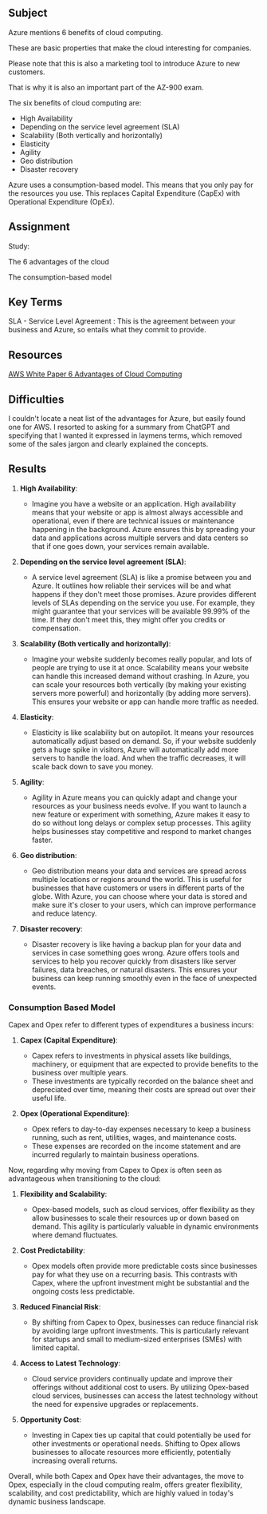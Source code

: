## Subject

Azure mentions 6 benefits of cloud computing. 

These are basic properties that make the cloud interesting for companies. 

Please note that this is also a marketing tool to introduce Azure to new customers. 

That is why it is also an important part of the AZ-900 exam.

The six benefits of cloud computing are:

*  High Availability
*  Depending on the service level agreement (SLA)
*  Scalability (Both vertically and horizontally)
*  Elasticity
*  Agility
*  Geo distribution
*  Disaster recovery

  
Azure uses a consumption-based model. This means that you only pay for the resources you use. This replaces Capital Expenditure (CapEx) with Operational Expenditure (OpEx).

## Assignment

Study:

The 6 advantages of the cloud

The consumption-based model

##  Key Terms

SLA - Service Level Agreement : This is the agreement between your business and Azure, so entails what they commit to provide.

##  Resources

[AWS White Paper 6 Advantages of Cloud Computing](https://docs.aws.amazon.com/whitepapers/latest/aws-overview/six-advantages-of-cloud-computing.html)

##  Difficulties

I couldn't locate a neat list of the advantages for Azure, but easily found one for AWS.  I resorted to asking for a summary from ChatGPT and specifying that I wanted it expressed in laymens terms, which removed some of the sales jargon and clearly explained the concepts.

##  Results

1. **High Availability**:
   - Imagine you have a website or an application. High availability means that your website or app is almost always accessible and operational, even if there are technical issues or maintenance happening in the background. Azure ensures this by spreading your data and applications across multiple servers and data centers so that if one goes down, your services remain available.

2. **Depending on the service level agreement (SLA)**:
   - A service level agreement (SLA) is like a promise between you and Azure. It outlines how reliable their services will be and what happens if they don't meet those promises. Azure provides different levels of SLAs depending on the service you use. For example, they might guarantee that your services will be available 99.99% of the time. If they don't meet this, they might offer you credits or compensation.

3. **Scalability (Both vertically and horizontally)**:
   - Imagine your website suddenly becomes really popular, and lots of people are trying to use it at once. Scalability means your website can handle this increased demand without crashing. In Azure, you can scale your resources both vertically (by making your existing servers more powerful) and horizontally (by adding more servers). This ensures your website or app can handle more traffic as needed.

4. **Elasticity**:
   - Elasticity is like scalability but on autopilot. It means your resources automatically adjust based on demand. So, if your website suddenly gets a huge spike in visitors, Azure will automatically add more servers to handle the load. And when the traffic decreases, it will scale back down to save you money.

5. **Agility**:
   - Agility in Azure means you can quickly adapt and change your resources as your business needs evolve. If you want to launch a new feature or experiment with something, Azure makes it easy to do so without long delays or complex setup processes. This agility helps businesses stay competitive and respond to market changes faster.

6. **Geo distribution**:
   - Geo distribution means your data and services are spread across multiple locations or regions around the world. This is useful for businesses that have customers or users in different parts of the globe. With Azure, you can choose where your data is stored and make sure it's closer to your users, which can improve performance and reduce latency.

7. **Disaster recovery**:
   - Disaster recovery is like having a backup plan for your data and services in case something goes wrong. Azure offers tools and services to help you recover quickly from disasters like server failures, data breaches, or natural disasters. This ensures your business can keep running smoothly even in the face of unexpected events.
  
### Consumption Based Model

Capex and Opex refer to different types of expenditures a business incurs:

1. **Capex (Capital Expenditure)**:
   - Capex refers to investments in physical assets like buildings, machinery, or equipment that are expected to provide benefits to the business over multiple years.
   - These investments are typically recorded on the balance sheet and depreciated over time, meaning their costs are spread out over their useful life.

2. **Opex (Operational Expenditure)**:
   - Opex refers to day-to-day expenses necessary to keep a business running, such as rent, utilities, wages, and maintenance costs.
   - These expenses are recorded on the income statement and are incurred regularly to maintain business operations.

Now, regarding why moving from Capex to Opex is often seen as advantageous when transitioning to the cloud:

1. **Flexibility and Scalability**:
   - Opex-based models, such as cloud services, offer flexibility as they allow businesses to scale their resources up or down based on demand. This agility is particularly valuable in dynamic environments where demand fluctuates.

2. **Cost Predictability**:
   - Opex models often provide more predictable costs since businesses pay for what they use on a recurring basis. This contrasts with Capex, where the upfront investment might be substantial and the ongoing costs less predictable.

3. **Reduced Financial Risk**:
   - By shifting from Capex to Opex, businesses can reduce financial risk by avoiding large upfront investments. This is particularly relevant for startups and small to medium-sized enterprises (SMEs) with limited capital.

4. **Access to Latest Technology**:
   - Cloud service providers continually update and improve their offerings without additional cost to users. By utilizing Opex-based cloud services, businesses can access the latest technology without the need for expensive upgrades or replacements.

5. **Opportunity Cost**:
   - Investing in Capex ties up capital that could potentially be used for other investments or operational needs. Shifting to Opex allows businesses to allocate resources more efficiently, potentially increasing overall returns.

Overall, while both Capex and Opex have their advantages, the move to Opex, especially in the cloud computing realm, offers greater flexibility, scalability, and cost predictability, which are highly valued in today's dynamic business landscape.
